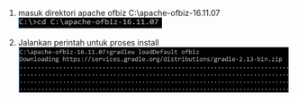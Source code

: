 1. masuk direktori apache ofbiz C:\apache-ofbiz-16.11.07
![](https://github.com/mayamonika998/tekn-cloud-computing/blob/master/minggu-05/1.PNG)

2. Jalankan perintah untuk proses install
![](https://github.com/mayamonika998/tekn-cloud-computing/blob/master/minggu-05/2.PNG)